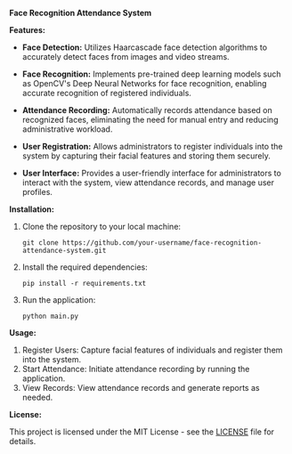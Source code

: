 

**Face Recognition Attendance System**


**Features:**

- **Face Detection:** Utilizes Haarcascade face detection algorithms to accurately detect faces from images and video streams.
  
- **Face Recognition:** Implements pre-trained deep learning models such as OpenCV's Deep Neural Networks for face recognition, enabling accurate recognition of registered individuals.
  
- **Attendance Recording:** Automatically records attendance based on recognized faces, eliminating the need for manual entry and reducing administrative workload.
  
- **User Registration:** Allows administrators to register individuals into the system by capturing their facial features and storing them securely.
  
- **User Interface:** Provides a user-friendly interface for administrators to interact with the system, view attendance records, and manage user profiles.

**Installation:**

1. Clone the repository to your local machine:

   ```
   git clone https://github.com/your-username/face-recognition-attendance-system.git
   ```

2. Install the required dependencies:

   ```
   pip install -r requirements.txt
   ```

3. Run the application:

   ```
   python main.py
   ```

**Usage:**

1. Register Users: Capture facial features of individuals and register them into the system.
2. Start Attendance: Initiate attendance recording by running the application.
3. View Records: View attendance records and generate reports as needed.


**License:**

This project is licensed under the MIT License - see the [LICENSE](LICENSE) file for details.

